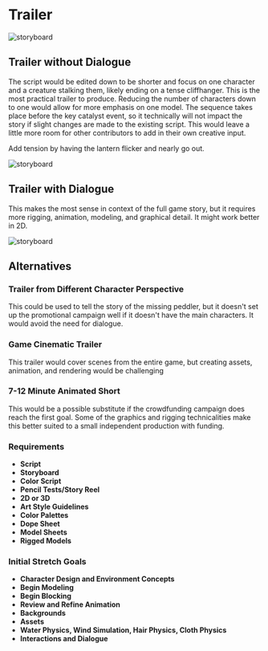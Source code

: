 # Trailer

![storyboard](https://github.com/jcongerkallas1/Brefhamer/blob/master/Images/forest_thumbs3.jpg)
## Trailer without Dialogue
The script would be edited down to be shorter and focus on one character and a creature stalking them, likely ending on a tense cliffhanger.  This is the most practical trailer to produce.  Reducing the number of characters down to one would allow for more emphasis on one model.  The sequence takes place before the key catalyst event, so it technically will not impact the story if slight changes are made to the existing script.  This would leave a little more room for other contributors to add in their own creative input.

Add tension by having the lantern flicker and nearly go out.

![storyboard](https://github.com/jcongerkallas1/Brefhamer/blob/master/Images/forest_scene_pencil_sketch.jpg)
## Trailer with Dialogue
This makes the most sense in context of the full game story, but it requires more rigging, animation, modeling, and graphical detail.  It might work better in 2D.

![storyboard](https://github.com/jcongerkallas1/Brefhamer/blob/master/Images/storyboard_panel.jpg)
## Alternatives

### Trailer from Different Character Perspective
This could be used to tell the story of the missing peddler, but it doesn't set up the promotional campaign well if it doesn't have the main characters.  It would avoid the need for dialogue.

### Game Cinematic Trailer
This trailer would cover scenes from the entire game, but creating assets, animation, and rendering would be challenging

### 7-12 Minute Animated Short
This would be a possible substitute if the crowdfunding campaign does reach the first goal.  Some of the graphics and rigging technicalities make this better suited to a small independent production with funding.


### Requirements
- **Script**
- **Storyboard**
- **Color Script**
- **Pencil Tests/Story Reel**
- **2D or 3D**
- **Art Style Guidelines**
- **Color Palettes**
- **Dope Sheet**
- **Model Sheets**
- **Rigged Models**

### Initial Stretch Goals
- **Character Design and Environment Concepts**
- **Begin Modeling**
- **Begin Blocking**
- **Review and Refine Animation**
- **Backgrounds**
- **Assets**
- **Water Physics, Wind Simulation, Hair Physics, Cloth Physics**
- **Interactions and Dialogue**

